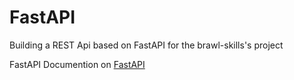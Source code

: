 # FastAPI
Building a REST Api based on FastAPI for the brawl-skills's project

FastAPI Documention on  [FastAPI](https://fastapi.tiangolo.com/tutorial/)
